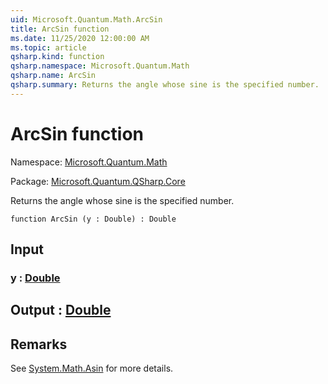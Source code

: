 ```yaml
---
uid: Microsoft.Quantum.Math.ArcSin
title: ArcSin function
ms.date: 11/25/2020 12:00:00 AM
ms.topic: article
qsharp.kind: function
qsharp.namespace: Microsoft.Quantum.Math
qsharp.name: ArcSin
qsharp.summary: Returns the angle whose sine is the specified number.
---
```


# ArcSin function

Namespace: [Microsoft.Quantum.Math](xref:Microsoft.Quantum.Math)

Package: [Microsoft.Quantum.QSharp.Core](https://nuget.org/packages/Microsoft.Quantum.QSharp.Core)


Returns the angle whose sine is the specified number.

```qsharp
function ArcSin (y : Double) : Double
```


## Input

### y : [Double](xref:microsoft.quantum.user-guide.language.types)





## Output : [Double](xref:microsoft.quantum.user-guide.language.types)



## Remarks

See [System.Math.Asin](https://docs.microsoft.com/dotnet/api/system.math.asin) for more details.